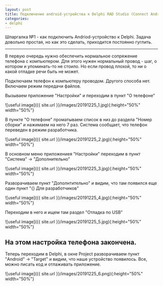 ```yaml
---
layout: post
title: Подключение android-устройства к Delphi RAD Studio (Connect Android device to Delphi RAD Studio).
categories: 
- delphi
---
```


Шпаргалка №1 - как подключить Andriod-устройство к Delphi.
Задача довольно простая, но как это сделать, приходится постоянно гуглить.

---

В первую очередь нужно обеспечить нормальное сопряжение телефона с компьютером. Для этого нужен нормальный провод - шаг, 
о котором и упоминать-то не стоило. Но если провод плохой, то ни о какой отладке речи быть не может.

Подключаем телефон к компьютеру проводом. Другого способа нет. Включаем режим передачи файлов.

Вызываем приложение "Настройки" и переходим в пункт "О телефоне"

![useful image]({{ site.url }}/images/20191225_1.jpg){:height="50%" width="50%"}

В пункте "О телефоне" проматываем список в низ до раздела "Номер сборки" и нажимаем на него 7 раз.
Система сообщает, что телефон переведен в режим разработчика.

![useful image]({{ site.url }}/images/20191225_2.jpg){:height="50%" width="50%"}

В основном меню приложениея "Настройки" переходим в пункт "Система" -> "Дополнительно"

![useful image]({{ site.url }}/images/20191225_3.jpg){:height="50%" width="50%"}

Разворачиваем пункт "Дополнтительно" и видим, что там появился еще один пункт "{} Для разработчиков"

![useful image]({{ site.url }}/images/20191225_4.jpg){:height="50%" width="50%"}

Переходим в него и ищем там раздел "Отладка по USB"

![useful image]({{ site.url }}/images/20191225_5.jpg){:height="50%" width="50%"}

## На этом настройка телефона закончена.

Теперь переходим в Delphi, в окне Project разворачиваем пункт "Android" -> "Target" и видим, что наше устройство появилось.
Все, можно писать код и отлаживать приложение.

![useful image]({{ site.url }}/images/20191225_6.png){:height="50%" width="50%"}




